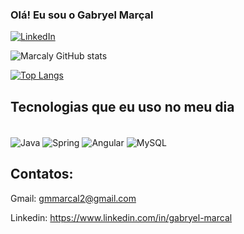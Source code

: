 ### Olá! Eu sou o Gabryel Marçal

[![LinkedIn](https://img.shields.io/badge/LinkedIn-0077B5?style=for-the-badge&logo=linkedin&logoColor=white)](https://www.linkedin.com/in/gabryel-marcal/)

![Marcaly GitHub stats](https://github-readme-stats.vercel.app/api?username=marcaly&show_icons=true&theme=transparent)

[![Top Langs](https://github-readme-stats.vercel.app/api/top-langs/?username=marcaly)](https://github.com/marcaly/github-readme-stats)

## Tecnologias que eu uso no meu dia
<div style="display: inline_block"><br/>
<img align="center" alt="Java" src="https://img.shields.io/badge/Java-ED8B00?style=for-the-badge&logo=openjdk&logoColor=white" />
<img align="center" alt="Spring" src="https://img.shields.io/badge/Spring-6DB33F?style=for-the-badge&logo=spring&logoColor=white" />
<img align="center" alt="Angular" src="https://img.shields.io/badge/Angular-DD0031?style=for-the-badge&logo=angular&logoColor=white" />
<img align="center" alt="MySQL" src="https://img.shields.io/badge/MySQL-00000F?style=for-the-badge&logo=mysql&logoColor=white" />
</div>

## Contatos: 
Gmail: gmmarcal2@gmail.com

Linkedin: https://www.linkedin.com/in/gabryel-marcal
